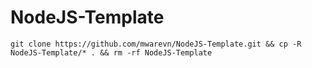 # NodeJS-Template

```
git clone https://github.com/mwarevn/NodeJS-Template.git && cp -R NodeJS-Template/* . && rm -rf NodeJS-Template
```
